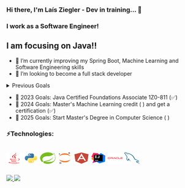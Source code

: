 ### Hi there, I'm Laís Ziegler - Dev in training... 👋
### I work as a Software Engineer!


## I am focusing on Java!!
- 🔭 I’m currently improving my Spring Boot, Machine Learning and Software Engineering skills
- 🧠 I’m looking to become a full stack developer

<details>
  <summary>Previous Goals</summary>
  
- 🥅 2021 Goals: Get a Junior job as a developer (✅)  
- 🥅 2022 Goals: Graduate (✅) and get a certification (✅)
</details>

- 🥅 2023 Goals: Java Certified Foundations Associate 1Z0-811 (✅)
- 🥅 2024 Goals: Master's Machine Learning credit (  ) and get a certification (✅)
- 🥅 2025 Goals: Start Master's Degree in Computer Science (  )

### ⚡Technologies:
<div style="display: inline_block"><br>
  <img align="center" alt="laiszig's GitHub" height="30" width="40" src="https://raw.githubusercontent.com/devicons/devicon/master/icons/java/java-plain.svg">
  <img align="center" alt="laiszig's GitHub" height="30" width="40" src="https://github.com/devicons/devicon/blob/master/icons/python/python-original.svg">
  <img align="center" alt="laiszig's GitHub" height="30" width="40" src="https://github.com/devicons/devicon/blob/master/icons/spring/spring-original.svg">
  <img align="center" alt="laiszig's GitHub" height="30" width="40" src="https://github.com/devicons/devicon/blob/master/icons/jupyter/jupyter-original.svg">
  <img align="center" alt="laiszig's GitHub" height="30" width="40" src="https://github.com/devicons/devicon/blob/master/icons/angularjs/angularjs-plain.svg">
  <img align="center" alt="laiszig's GitHub" height="30" width="40" src="https://github.com/devicons/devicon/blob/master/icons/intellij/intellij-original.svg">
  <img align="center" alt="laiszig's GitHu" height="30" width="40" src="https://github.com/devicons/devicon/blob/master/icons/oracle/oracle-original.svg">
  <img align="center" alt="laiszig's GitHub" height="30" width="40" src="https://github.com/devicons/devicon/blob/master/icons/mysql/mysql-original.svg">
</div>

##

<div>
  <a href="https://github.com/laiszig">
  <img height="151em" src="https://github-readme-stats.vercel.app/api?username=laiszig&show_icons=true&theme=blue-green&include_all_commits=true&count_private=true"/>
  <img height="151em" src="https://github-readme-stats.vercel.app/api/top-langs/?username=laiszig&theme=blue-green&layout=compact&langs_count=20&size_weight=0.5&count_weight=0.5"/>   
</div>

[linkedin]: https://www.linkedin.com/in/lais-ziegler-4a4880101/
